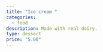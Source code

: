```yaml
---
title: "Ice cream "
categories:
  - food
description: Made with real dairy.
type: dessert
price: "5.00"
---
```

